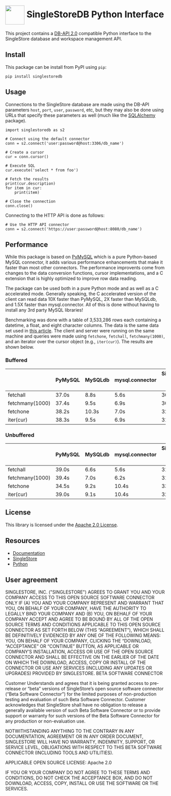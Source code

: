 # <img src="https://github.com/singlestore-labs/singlestoredb-python/blob/main/resources/singlestore-logo.png" height="60" valign="middle"/> SingleStoreDB Python Interface

This project contains a [DB-API 2.0](https://www.python.org/dev/peps/pep-0249/)
compatible Python interface to the SingleStore database and workspace management API.

## Install

This package can be install from PyPI using `pip`:
```
pip install singlestoredb
```

## Usage

Connections to the SingleStore database are made using the DB-API parameters
`host`, `port`, `user`, `password`, etc, but they may also be done using
URLs that specify these parameters as well (much like the
[SQLAlchemy](https://www.sqlalchemy.org) package).
```
import singlestoredb as s2

# Connect using the default connector
conn = s2.connect('user:password@host:3306/db_name')

# Create a cursor
cur = conn.cursor()

# Execute SQL
cur.execute('select * from foo')

# Fetch the results
print(cur.description)
for item in cur:
    print(item)

# Close the connection
conn.close()
```

Connecting to the HTTP API is done as follows:
```
# Use the HTTP API connector
conn = s2.connect('https://user:password@host:8080/db_name')
```

## Performance

While this package is based on [PyMySQL](https://github.com/PyMySQL/PyMySQL)
which is a pure Python-based MySQL connector, it adds various performance
enhancements that make it faster than most other connectors. The performance
improvents come from changes to the data conversion functions, cursor implementations,
and a C extension that is highly optimized to improve row data reading.

The package can be used both in a pure Python mode and as well as a C accelerated
mode. Generally speaking, the C accelerated version of the client can read
data 10X faster than PyMySQL, 2X faster than MySQLdb, and 1.5X faster than
mysql.connector. All of this is done without having to install any 3rd party
MySQL libraries!

Benchmarking was done with a table of 3,533,286 rows each containing a datetime,
a float, and eight character columns. The data is the same data set used in
[this article](https://www.singlestore.com/blog/how-to-get-started-with-singlestore/).
The client and server were running on the same machine and queries were made
using `fetchone`, `fetchall`, `fetchmany(1000)`, and an iterator over the cursor
object (e.g., `iter(cur)`). The results are shown below.

### Buffered

|                         | PyMySQL | MySQLdb | mysql.connector | SingleStore (pure Python) | SingleStore |
|-------------------------|---------|---------|-----------------|---------------------------|-------------|
| fetchall                |   37.0s |    8.8s |            5.6s |                     30.2s |        3.7s |
| fetchmany(1000)         |   37.4s |    9.5s |            6.9s |                     30.4s |        3.8s |
| fetchone                |   38.2s |   10.3s |            7.0s |                     32.1s |        4.8s |
| iter(cur)               |   38.3s |    9.5s |            6.9s |                     31.3s |        4.5s |

### Unbuffered

|                         | PyMySQL | MySQLdb | mysql.connector | SingleStore (pure Python) | SingleStore |
|-------------------------|---------|---------|-----------------|---------------------------|-------------|
| fetchall                |   39.0s |    6.6s |            5.6s |                     31.8s |        3.7s |
| fetchmany(1000)         |   39.4s |    7.0s |            6.2s |                     31.5s |        3.9s |
| fetchone                |   34.5s |    9.2s |           10.4s |                     33.6s |        5.0s |
| iter(cur)               |   39.0s |    9.1s |           10.4s |                     32.3s |        4.7s |


## License

This library is licensed under the [Apache 2.0 License](https://raw.githubusercontent.com/singlestore-labs/singlestoredb-python/main/LICENSE?token=GHSAT0AAAAAABMGV6QPNR6N23BVICDYK5LAYTVK5EA).

## Resources

* [Documentation](https://singlestore-labs.github.io/singlestoredb-python)
* [SingleStore](https://singlestore.com)
* [Python](https://python.org)

## User agreement

SINGLESTORE, INC. ("SINGLESTORE") AGREES TO GRANT YOU AND YOUR COMPANY ACCESS TO THIS OPEN SOURCE SOFTWARE CONNECTOR ONLY IF (A) YOU AND YOUR COMPANY REPRESENT AND WARRANT THAT YOU, ON BEHALF OF YOUR COMPANY, HAVE THE AUTHORITY TO LEGALLY BIND YOUR COMPANY AND (B) YOU, ON BEHALF OF YOUR COMPANY ACCEPT AND AGREE TO BE BOUND BY ALL OF THE OPEN SOURCE TERMS AND CONDITIONS APPLICABLE TO THIS OPEN SOURCE CONNECTOR AS SET FORTH BELOW (THIS “AGREEMENT”), WHICH SHALL BE DEFINITIVELY EVIDENCED BY ANY ONE OF THE FOLLOWING MEANS: YOU, ON BEHALF OF YOUR COMPANY, CLICKING THE “DOWNLOAD, “ACCEPTANCE” OR “CONTINUE” BUTTON, AS APPLICABLE OR COMPANY’S INSTALLATION, ACCESS OR USE OF THE OPEN SOURCE CONNECTOR AND SHALL BE EFFECTIVE ON THE EARLIER OF THE DATE ON WHICH THE DOWNLOAD, ACCESS, COPY OR INSTALL OF THE CONNECTOR OR USE ANY SERVICES (INCLUDING ANY UPDATES OR UPGRADES) PROVIDED BY SINGLESTORE.
BETA SOFTWARE CONNECTOR

Customer Understands and agrees that it is  being granted access to pre-release or “beta” versions of SingleStore’s open source software connector (“Beta Software Connector”) for the limited purposes of non-production testing and evaluation of such Beta Software Connector. Customer acknowledges that SingleStore shall have no obligation to release a generally available version of such Beta Software Connector or to provide support or warranty for such versions of the Beta Software Connector  for any production or non-evaluation use.

NOTWITHSTANDING ANYTHING TO THE CONTRARY IN ANY DOCUMENTATION,  AGREEMENT OR IN ANY ORDER DOCUMENT, SINGLESTORE WILL HAVE NO WARRANTY, INDEMNITY, SUPPORT, OR SERVICE LEVEL, OBLIGATIONS WITH
RESPECT TO THIS BETA SOFTWARE CONNECTOR (INCLUDING TOOLS AND UTILITIES).

APPLICABLE OPEN SOURCE LICENSE: Apache 2.0

IF YOU OR YOUR COMPANY DO NOT AGREE TO THESE TERMS AND CONDITIONS, DO NOT CHECK THE ACCEPTANCE BOX, AND DO NOT DOWNLOAD, ACCESS, COPY, INSTALL OR USE THE SOFTWARE OR THE SERVICES.
